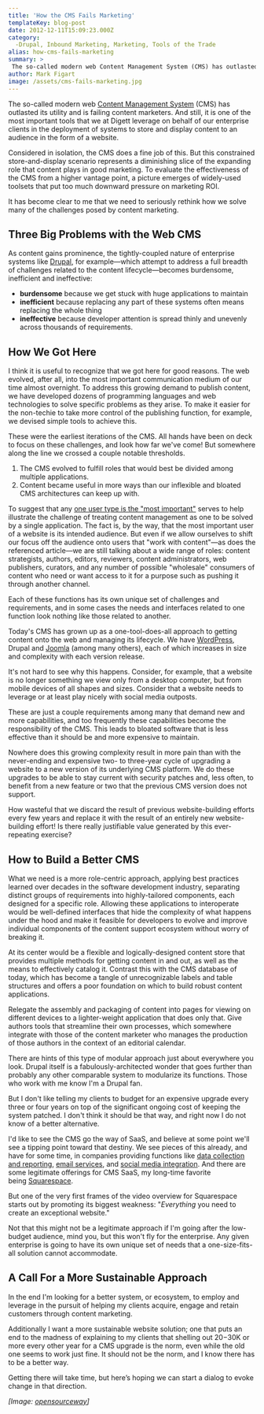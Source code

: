 ```yaml
---
title: 'How the CMS Fails Marketing'
templateKey: blog-post
date: 2012-12-11T15:09:23.000Z
category: 
  -Drupal, Inbound Marketing, Marketing, Tools of the Trade
alias: how-cms-fails-marketing
summary: > 
 The so-called modern web Content Management System (CMS) has outlasted its utility and is failing content marketers. And still, it is one of the most important tools that we at Digett leverage on behalf of our enterprise clients in the deployment of systems to store and display content to an audience in the form of a website.
author: Mark Figart
image: /assets/cms-fails-marketing.jpg
---
```


The so-called modern web [Content Management System](https://en.wikipedia.org/wiki/Content_management_system) (CMS) has outlasted its utility and is failing content marketers. And still, it is one of the most important tools that we at Digett leverage on behalf of our enterprise clients in the deployment of systems to store and display content to an audience in the form of a website.

Considered in isolation, the CMS does a fine job of this. But this constrained store-and-display scenario represents a diminishing slice of the expanding role that content plays in good marketing. To evaluate the effectiveness of the CMS from a higher vantage point, a picture emerges of widely-used toolsets that put too much downward pressure on marketing ROI.

It has become clear to me that we need to seriously rethink how we solve many of the challenges posed by content marketing.

Three Big Problems with the Web CMS
-----------------------------------

As content gains prominence, the tightly-coupled nature of enterprise systems like [Drupal](https://www.drupal.org/), for example—which attempt to address a full breadth of challenges related to the content lifecycle—becomes burdensome, inefficient and ineffective:

*   **burdensome** because we get stuck with huge applications to maintain
*   **inefficient** because replacing any part of these systems often means replacing the whole thing
*   **ineffective** because developer attention is spread thinly and unevenly across thousands of requirements.

How We Got Here
---------------

I think it is useful to recognize that we got here for good reasons. The web evolved, after all, into the most important communication medium of our time almost overnight. To address this growing demand to publish content, we have developed dozens of programming languages and web technologies to solve specific problems as they arise. To make it easier for the non-techie to take more control of the publishing function, for example, we devised simple tools to achieve this.

These were the earliest iterations of the CMS. All hands have been on deck to focus on these challenges, and look how far we've come! But somewhere along the line we crossed a couple notable thresholds.

1.  The CMS evolved to fulfill roles that would best be divided among multiple applications.
2.  Content became useful in more ways than our inflexible and bloated CMS architectures can keep up with.

To suggest that any [one user type is the "most important"](http://www.tsvenson.com/blog/2012/12/the-content-editors-are-your-most-important-users) serves to help illustrate the challenge of treating content management as one to be solved by a single application. The fact is, by the way, that the most important user of a website is its intended audience. But even if we allow ourselves to shift our focus off the audience onto users that "work with content"—as does the referenced article—we are still talking about a wide range of roles: content strategists, authors, editors, reviewers, content administrators, web publishers, curators, and any number of possible "wholesale" consumers of content who need or want access to it for a purpose such as pushing it through another channel.

Each of these functions has its own unique set of challenges and requirements, and in some cases the needs and interfaces related to one function look nothing like those related to another.

Today's CMS has grown up as a one-tool-does-all approach to getting content onto the web and managing its lifecycle. We have [WordPress](https://wordpress.org/), Drupal and [Joomla](https://www.joomla.org/) (among many others), each of which increases in size and complexity with each version release.

It's not hard to see why this happens. Consider, for example, that a website is no longer something we view only from a desktop computer, but from mobile devices of all shapes and sizes. Consider that a website needs to leverage or at least play nicely with social media outposts.

These are just a couple requirements among many that demand new and more capabilities, and too frequently these capabilities become the responsibility of the CMS. This leads to bloated software that is less effective than it should be and more expensive to maintain.

Nowhere does this growing complexity result in more pain than with the never-ending and expensive two- to three-year cycle of upgrading a website to a new version of its underlying CMS platform. We do these upgrades to be able to stay current with security patches and, less often, to benefit from a new feature or two that the previous CMS version does not support.

How wasteful that we discard the result of previous website-building efforts every few years and replace it with the result of an entirely new website-building effort! Is there really justifiable value generated by this ever-repeating exercise?

How to Build a Better CMS
-------------------------

What we need is a more role-centric approach, applying best practices learned over decades in the software development industry, separating distinct groups of requirements into highly-tailored components, each designed for a specific role. Allowing these applications to interoperate would be well-defined interfaces that hide the complexity of what happens under the hood and make it feasible for developers to evolve and improve individual components of the content support ecosystem without worry of breaking it.

At its center would be a flexible and logically-designed content store that provides multiple methods for getting content in and out, as well as the means to effectively catalog it. Contrast this with the CMS database of today, which has become a tangle of unrecognizable labels and table structures and offers a poor foundation on which to build robust content applications.

Relegate the assembly and packaging of content into pages for viewing on different devices to a lighter-weight application that does only that. Give authors tools that streamline their own processes, which somewhere integrate with those of the content marketer who manages the production of those authors in the context of an editorial calendar.

There are hints of this type of modular approach just about everywhere you look. Drupal itself is a fabulously-architected wonder that goes further than probably any other comparable system to modularize its functions. Those who work with me know I'm a Drupal fan.

But I don't like telling my clients to budget for an expensive upgrade every three or four years on top of the significant ongoing cost of keeping the system patched. I don't think it should be that way, and right now I do not know of a better alternative.

I'd like to see the CMS go the way of SaaS, and believe at some point we'll see a tipping point toward that destiny. We see pieces of this already, and have for some time, in companies providing functions like [data collection and reporting](http://www.google.com/analytics/), [email services](http://www.serversmtp.com/), and [social media integration](http://www.oneall.com/). And there are some legitimate offerings for CMS SaaS, my long-time favorite being [Squarespace](http://www.squarespace.com/).

But one of the very first frames of the video overview for Squarespace starts out by promoting its biggest weakness: "_Everything_ you need to create an exceptional website."

Not that this might not be a legitimate approach if I'm going after the low-budget audience, mind you, but this won't fly for the enterprise. Any given enterprise is going to have its own unique set of needs that a one-size-fits-all solution cannot accommodate.

A Call For a More Sustainable Approach
--------------------------------------

In the end I'm looking for a better system, or ecosystem, to employ and leverage in the pursuit of helping my clients acquire, engage and retain customers through content marketing.

Additionally I want a more sustainable website solution; one that puts an end to the madness of explaining to my clients that shelling out $20-$30K or more every other year for a CMS upgrade is the norm, even while the old one seems to work just fine. It should not be the norm, and I know there has to be a better way.

Getting there will take time, but here’s hoping we can start a dialog to evoke change in that direction.  

_\[Image: [opensourceway](http://www.flickr.com/photos/opensourceway/4554851174/)\]_